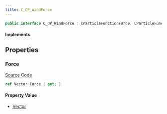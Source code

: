 ```yaml
---
title: C_OP_WindForce
---
```


```csharp
public interface C_OP_WindForce : CParticleFunctionForce, CParticleFunction, ISchemaClass<CParticleFunction>, ISchemaClass<CParticleFunctionForce>, ISchemaClass<C_OP_WindForce>, ISchemaField, ISchemaClass, INativeHandle
```

#### Implements

## Properties

### Force

[Source Code](https://github.com/swiftly-solution/swiftlys2/blob/beta/managed/src/SwiftlyS2.Generated/Schemas/Interfaces/C_OP_WindForce.cs#L16)

```csharp
ref Vector Force { get; }
```

#### Property Value

- [Vector](/docs/api/shared/natives/vector)

